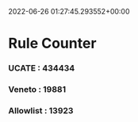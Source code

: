 2022-06-26 01:27:45.293552+00:00
# Rule Counter 
 ### UCATE : 434434

 ### Veneto : 19881

 ### Allowlist : 13923